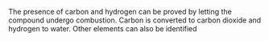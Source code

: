 The presence of carbon and hydrogen can be proved by letting the compound undergo combustion. Carbon is converted to carbon dioxide and hydrogen to water. Other elements can also be identified
